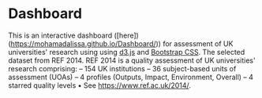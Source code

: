 # Dashboard
This is an interactive dashboard ([here])(https://mohamadalissa.github.io/Dashboard/)) for assessment of UK universities' research using using [d3.js](https://d3js.org/) and [Bootstrap CSS](https://getbootstrap.com/).
The selected dataset from REF 2014. REF 2014 is a quality assessment of UK universities' research comprising:
– 154 UK institutions
– 36 subject-based units of assessment (UOAs)
– 4 profiles (Outputs, Impact, Environment, Overall)
– 4 starred quality levels
• See https://www.ref.ac.uk/2014/.


